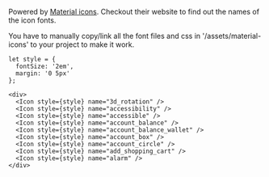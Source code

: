 Powered by [Material icons](https://design.google.com/icons/). Checkout their website to find out the names of the icon fonts.

You have to manually copy/link all the font files and css in '/assets/material-icons' to your project to make it work.

    let style = {
      fontSize: '2em',
      margin: '0 5px'
    };

    <div>
      <Icon style={style} name="3d_rotation" />
      <Icon style={style} name="accessibility" />
      <Icon style={style} name="accessible" />
      <Icon style={style} name="account_balance" />
      <Icon style={style} name="account_balance_wallet" />
      <Icon style={style} name="account_box" />
      <Icon style={style} name="account_circle" />
      <Icon style={style} name="add_shopping_cart" />
      <Icon style={style} name="alarm" />
    </div>